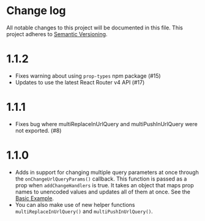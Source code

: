 # Change log

All notable changes to this project will be documented in this file.
This project adheres to [Semantic Versioning](http://semver.org/).

# 1.1.2

- Fixes warning about using `prop-types` npm package (#15)
- Updates to use the latest React Router v4 API (#17)

# 1.1.1

- Fixes bug where multiReplaceInUrlQuery and multiPushInUrlQuery were not exported. (#8)

# 1.1.0

- Adds in support for changing multiple query parameters at once through the `onChangeUrlQueryParams()` callback. This function is passed as a prop when `addChangeHandlers` is true. It takes an object that maps prop names to unencoded values and updates all of them at once. See the [Basic Example](https://github.com/pbeshai/react-url-query/blob/master/examples/basic/src/MainPage.js).
- You can also make use of new helper functions `multiReplaceInUrlQuery()` and `multiPushInUrlQuery()`.

